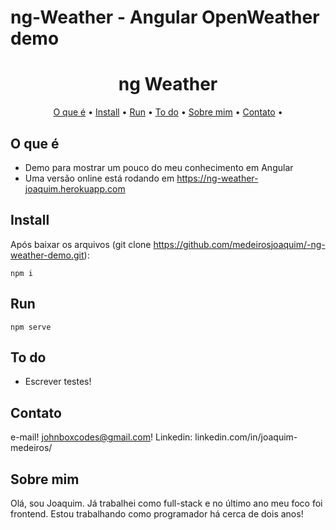# ng-Weather - Angular OpenWeather demo

<h1 align="center">
ng Weather
</h1>

<p align="center">
  <a href="#o-que-e">O que é</a> •
  <a href="#install">Install</a> •
  <a href="#run">Run</a> •
  <a href="#to-do">To do</a> •
  <a href="#sobre-mim">Sobre mim</a> •
  <a href="#contato">Contato</a> •
</p>

## O que é

* Demo para mostrar um pouco do meu conhecimento em Angular
* Uma versão online está rodando em https://ng-weather-joaquim.herokuapp.com

## Install
Após baixar os arquivos (git clone https://github.com/medeirosjoaquim/-ng-weather-demo.git):

```npm i```

## Run

```npm serve```

## To do

* Escrever testes!

## Contato

e-mail! johnboxcodes@gmail.com! Linkedin:
linkedin.com/in/joaquim-medeiros/

## Sobre mim

Olá, sou Joaquim. Já trabalhei como full-stack e no último ano meu
foco foi frontend. Estou trabalhando como programador há cerca de dois anos!
